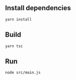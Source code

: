 ## Install dependencies

```bash
yarn install
```

## Build

```bash
yarn tsc
```

## Run

```bash
node src/main.js
```
